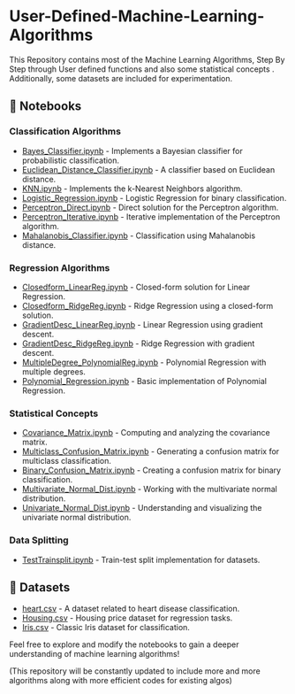 # User-Defined-Machine-Learning-Algorithms
This Repository contains most of the Machine Learning Algorithms, Step By Step through User defined functions and also some statistical concepts .
Additionally, some datasets are included for experimentation.

## 📂 Notebooks

### Classification Algorithms
- [Bayes_Classifier.ipynb](Bayes_Classifier.ipynb) - Implements a Bayesian classifier for probabilistic classification.
- [Euclidean_Distance_Classifier.ipynb](Euclidean_Distance_Classifier.ipynb) - A classifier based on Euclidean distance.
- [KNN.ipynb](KNN.ipynb) - Implements the k-Nearest Neighbors algorithm.
- [Logistic_Regression.ipynb](Logistic_Regression.ipynb) - Logistic Regression for binary classification.
- [Perceptron_Direct.ipynb](Perceptron_Direct.ipynb) - Direct solution for the Perceptron algorithm.
- [Perceptron_Iterative.ipynb](Perceptron_Iterative.ipynb) - Iterative implementation of the Perceptron algorithm.
- [Mahalanobis_Classifier.ipynb](Mahalanobis_Classifier.ipynb) - Classification using Mahalanobis distance.

### Regression Algorithms
- [Closedform_LinearReg.ipynb](Closedform_LinearReg.ipynb) - Closed-form solution for Linear Regression.
- [Closedform_RidgeReg.ipynb](Closedform_RidgeReg.ipynb) - Ridge Regression using a closed-form solution.
- [GradientDesc_LinearReg.ipynb](GradientDesc_LinearReg.ipynb) - Linear Regression using gradient descent.
- [GradientDesc_RidgeReg.ipynb](GradientDesc_RidgeReg.ipynb) - Ridge Regression with gradient descent.
- [MultipleDegree_PolynomialReg.ipynb](MultipleDegree_PolynomialReg.ipynb) - Polynomial Regression with multiple degrees.
- [Polynomial_Regression.ipynb](Polynomial_Regression.ipynb) - Basic implementation of Polynomial Regression.

### Statistical Concepts
- [Covariance_Matrix.ipynb](Covariance_Matrix.ipynb) - Computing and analyzing the covariance matrix.
- [Multiclass_Confusion_Matrix.ipynb](Multiclass_Confusion_Matrix.ipynb) - Generating a confusion matrix for multiclass classification.
- [Binary_Confusion_Matrix.ipynb](Binary_Confusion_Matrix.ipynb) - Creating a confusion matrix for binary classification.
- [Multivariate_Normal_Dist.ipynb](Multivariate_Normal_Dist.ipynb) - Working with the multivariate normal distribution.
- [Univariate_Normal_Dist.ipynb](Univariate_Normal_Dist.ipynb) - Understanding and visualizing the univariate normal distribution.

### Data Splitting
- [TestTrainsplit.ipynb](TestTrainsplit.ipynb) - Train-test split implementation for datasets.

## 📂 Datasets
- [heart.csv](heart.csv) - A dataset related to heart disease classification.
- [Housing.csv](Housing.csv) - Housing price dataset for regression tasks.
- [Iris.csv](Iris.csv) - Classic Iris dataset for classification.

Feel free to explore and modify the notebooks to gain a deeper understanding of machine learning algorithms!

(This repository will be constantly updated to include more and more algorithms along with more efficient codes for existing algos)
